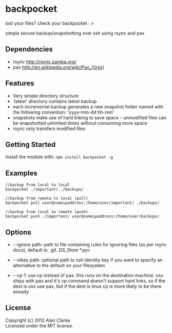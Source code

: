 # backpocket

lost your files? check your backpocket : >

simple secure backup/snapshotting over ssh using rsync and pax

## Dependencies
- rsync http://rsync.samba.org/
- pax http://en.wikipedia.org/wiki/Pax_(Unix)

## Features
- Very simple directory structure
- 'latest' directory contains latest backup
- each incremental backup generates a new snapshot folder named with the following convention: 'yyyy-mm-dd hh-mm'
- snapshots make use of hard linking to save space - unmodified files can be snapshotted unlimited times without consuming more space
- rsync only transfers modified files

## Getting Started
Install the module with: `npm install backpocket -g`

## Examples
	//backup from local to local
	backpocket ./important/ ./backups/  

    //backup from remote to local (pull)
    backpocket pull user@someipaddress:/home/user/important/ ./backups/  
    
    //backup from local to remote (push)
    backpocket push ./important/ user@someipaddress:/home/user/backups/

## Options

- --ignore path: path to file containing rules for ignoring files (as per rsync docs), default is:
    .git
    .DS_Store
    *.pyc

- --idkey path: optional path to ssh identity key if you want to specify an alternative to the default on your filesystem

- --cp 1: use cp instead of pax. this runs on the destination machine. osx ships with pax and it's cp command doesn't support hard links, so if the dest is osx use pax, but if the dest is linux cp is more likely to be there already


## License
Copyright (c) 2012 Alan Clarke  
Licensed under the MIT license.
